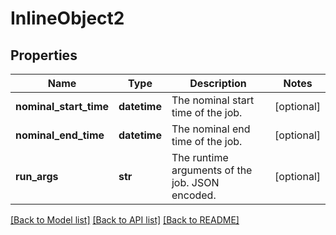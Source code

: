 # InlineObject2

## Properties
Name | Type | Description | Notes
------------ | ------------- | ------------- | -------------
**nominal_start_time** | **datetime** | The nominal start time of the job. | [optional] 
**nominal_end_time** | **datetime** | The nominal end time of the job. | [optional] 
**run_args** | **str** | The runtime arguments of the job. JSON encoded. | [optional] 

[[Back to Model list]](../README.md#documentation-for-models) [[Back to API list]](../README.md#documentation-for-api-endpoints) [[Back to README]](../README.md)



